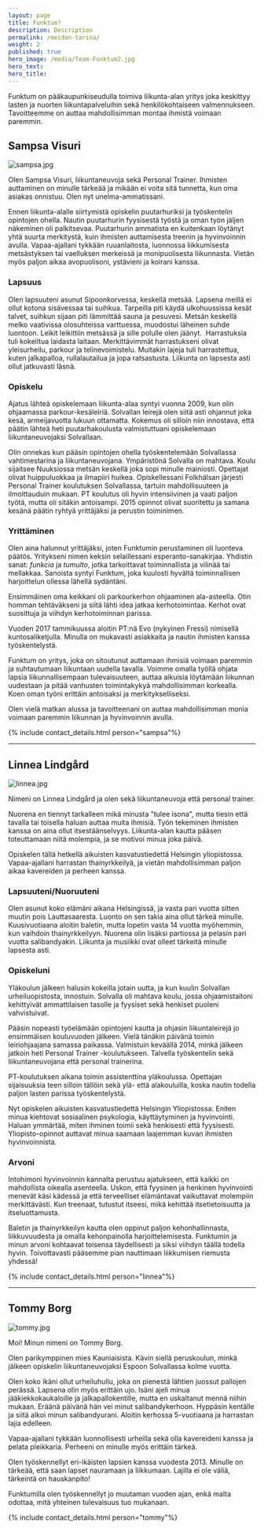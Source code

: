 ```yaml
---
layout: page
title: Funktum?
description: Description
permalink: /meidan-tarina/
weight: 2
published: true
hero_image: /media/Team-Funktum2.jpg
hero_text: 
hero_title: 
---
```


Funktum on pääkaupunkiseudulla toimiva liikunta-alan yritys joka keskittyy lasten ja nuorten liikuntapalveluihin sekä henkilökohtaiseen valmennukseen. Tavoitteemme on auttaa mahdollisimman montaa ihmistä voimaan paremmin.

## Sampsa Visuri

![sampsa.jpg]({{site.baseurl}}/media/sampsa.jpg)

Olen Sampsa Visuri, liikuntaneuvoja sekä Personal Trainer. Ihmisten auttaminen on minulle tärkeää ja mikään ei voita sitä tunnetta, kun oma asiakas onnistuu. Olen nyt unelma-ammatissani.

Ennen liikunta-alalle siirtymistä opiskelin puutarhuriksi ja työskentelin opintojen ohella. Nautin puutarhurin fyysisestä työstä ja oman työn jäljen näkeminen oli palkitsevaa. Puutarhurin ammatista en kuitenkaan löytänyt yhtä suurta merkitystä, kuin ihmisten auttamisesta treenin ja hyvinvoinnin avulla. Vapaa-ajallani tykkään ruuanlaitosta, luonnossa liikkumisesta metsästyksen tai vaelluksen merkeissä ja monipuolisesta liikunnasta. Vietän myös paljon aikaa avopuolisoni, ystävieni ja koirani kanssa. 

### Lapsuus

Olen lapsuuteni asunut Sipoonkorvessa, keskellä metsää. Lapsena meillä ei ollut kotona sisävessaa tai suihkua. Tarpeilla piti käydä ulkohuussissa kesät talvet, suihkun sijaan piti lämmittää sauna ja pesuvesi. Metsän keskellä melko vaativissa olosuhteissa varttuessa, muodostui läheinen suhde luontoon. Leikit leikittiin metsässä ja sille polulle olen jäänyt. 
Harrastuksia tuli kokeiltua laidasta laitaan. Merkittävimmät harrastukseni olivat yleisurheilu, parkour ja telinevoimistelu. Muitakin lajeja tuli harrastettua, kuten jalkapalloa, rullalautailua ja jopa ratsastusta. Liikunta on lapsesta asti ollut jatkuvasti läsnä.  

### Opiskelu

Ajatus lähteä opiskelemaan liikunta-alaa syntyi vuonna 2009, kun olin ohjaamassa parkour-kesäleiriä. Solvallan leirejä olen siitä asti ohjannut joka kesä, armeijavuotta lukuun ottamatta. Kokemus oli silloin niin innostava, että päätin lähteä heti puutarhakoulusta valmistuttuani opiskelemaan liikuntaneuvojaksi Solvallaan.

Olin onnekas kun pääsin opintojen ohella työskentelemään Solvallassa vahtimestarina ja liikuntaneuvojana. Ympäristönä Solvalla on mahtava. Koulu sijaitsee Nuuksiossa metsän keskellä joka sopi minulle mainiosti. Opettajat olivat huippuluokkaa ja ilmapiiri huikea. Opiskellessani Folkhälsan järjesti Personal Trainer koulutuksen Solvallassa, tartuin mahdollisuuteen ja ilmoittauduin mukaan. PT koulutus oli hyvin intensiivinen ja vaati paljon työtä, mutta oli sitäkin antoisampi. 2015 opinnot olivat suoritettu ja samana kesänä päätin ryhtyä yrittäjäksi ja perustin toiminimen.

### Yrittäminen

Olen aina halunnut yrittäjäksi, joten Funktumin perustaminen oli luonteva päätös. Yritykseni nimen keksin selaillessani esperanto-sanakirjaa. Yhdistin sanat: _funkcia_ ja _tumulto_, jotka tarkoittavat toiminnallista ja vilinää tai mellakkaa. Sanoista syntyi Funktum, joka kuulosti hyvältä toiminnallisen harjoittelun ollessa lähellä sydäntäni.

Ensimmäinen oma keikkani oli parkourkerhon ohjaaminen ala-asteella. Otin homman tehtäväkseni ja siitä lähti idea jatkaa kerhotoimintaa. Kerhot ovat suosittuja ja viihdyn kerhotoiminnan parissa.

Vuoden 2017 tammikuussa aloitin PT:nä Evo (nykyinen Fressi) nimisellä kuntosaliketjulla. Minulla on mukavasti asiakkaita ja nautin ihmisten kanssa työskentelystä.

Funktum on yritys, joka on sitoutunut auttamaan ihmisiä voimaan paremmin ja suhtautumaan liikuntaan uudella tavalla. Voimme omalla työllä ohjata lapsia liikunnallisempaan tulevaisuuteen, auttaa aikuisia löytämään liikunnan uudestaan ja pitää vanhusten toimintakykyä mahdollisimman korkealla. Koen oman työni erittäin antoisaksi ja merkitykselliseksi.

Olen vielä matkan alussa ja tavoitteenani on auttaa mahdollisimman monia voimaan paremmin liikunnan ja hyvinvoinnin avulla. 

{% include contact_details.html person="sampsa"%}

---

## Linnea Lindgård

![linnea.jpg]({{site.baseurl}}/media/linnea.jpg)

Nimeni on Linnea Lindgård ja olen sekä liikuntaneuvoja että personal trainer.

Nuorena en tiennyt tarkalleen mikä minusta "tulee isona", mutta tiesin että tavalla tai toisella haluan auttaa muita ihmisiä. Työn tekeminen ihmisten kanssa on aina ollut itsestäänselvyys. Liikunta-alan kautta pääsen toteuttamaan niitä molempia, ja se motivoi minua joka päivä.

Opiskelen tällä hetkellä aikuisten kasvatustiedettä Helsingin yliopistossa. Vapaa-ajallani harrastan thainyrkkeilyä, ja vietän mahdollisimman paljon aikaa kavereiden ja perheen kanssa.

### Lapsuuteni/Nuoruuteni

Olen asunut koko elämäni aikana Helsingissä, ja vasta pari vuotta sitten muutin pois Lauttasaaresta. Luonto on sen takia aina ollut tärkeä minulle. Kuusivuotiaana aloitin baletin, mutta lopetin vasta 14 vuotta myöhemmin, kun vaihdoin thainyrkkeilyyn. Nuorena olin lisäksi partiossa ja pelasin pari vuotta salibandyakin. Liikunta ja musiikki ovat olleet tärkeitä minulle lapsesta asti.

### Opiskeluni

Yläkoulun jälkeen halusin kokeilla jotain uutta, ja kun kuulin Solvallan urheiluopistosta, innostuin. Solvalla oli mahtava koulu, jossa ohjaamistaitoni kehittyivät ammattilaisen tasolle ja fyysiset sekä henkiset puoleni vahvistuivat.

Pääsin nopeasti työelämään opintojeni kautta ja ohjasin liikuntaleirejä jo ensimmäisen kouluvuoden jälkeen. Vielä tänäkin päivänä toimin leiriohjaajana samassa paikassa. Valmistuin keväällä 2014, minkä jälkeen jatkoin heti Personal Trainer -koulutukseen. Talvella työskentelin sekä liikuntaneuvojana että personal trainerina.

PT-koulutuksen aikana toimin assistenttina yläkoulussa. Opettajan sijaisuuksia teen silloin tällöin sekä ylä- että alakouluilla, koska nautin todella paljon lasten parissa työskentelystä.

Nyt opiskelen aikuisten kasvatustiedettä Helsingin Yliopistossa. Eniten minua kiehtovat sosiaalinen psykologia, käyttäytyminen ja hyvinvointi. Haluan ymmärtää, miten ihminen toimii sekä henkisesti että fyysisesti. Yliopisto-opinnot auttavat minua saamaan laajemman kuvan ihmisten hyvinvoinnista.

### Arvoni

Intohimoni hyvinvoinnin kannalta perustuu ajatukseen, että kaikki on mahdollista oikealla asenteella. Uskon, että fyysinen ja henkinen hyvinvointi menevät käsi kädessä ja että terveelliset elämäntavat vaikuttavat molempiin merkittävästi. Kun treenaat, tutustut itseesi, mikä kehittää itsetietoisuutta ja itseluottamusta.

Baletin ja thainyrkkeilyn kautta olen oppinut paljon kehonhallinnasta, liikkuvuudesta ja omalla kehonpainolla harjoittelemisesta. Funktumin ja minun arvoni kohtaavat toisensa täydellisesti ja siksi viihdyn täällä todella hyvin. Toivottavasti pääsemme pian nauttimaan liikkumisen riemusta yhdessä!

{% include contact_details.html person="linnea"%}

---

## Tommy Borg

![tommy.jpg]({{site.baseurl}}/media/tommy.jpg)

Moi! Minun nimeni on Tommy Borg.

Olen parikymppinen mies Kauniaisista. Kävin siellä peruskoulun, minkä jälkeen opiskelin liikuntaneuvojaksi Espoon Solvallassa kolme vuotta.

 

Olen koko ikäni ollut urheiluhullu, joka on pienestä lähtien juossut pallojen perässä. Lapsena olin myös erittäin ujo. Isäni ajeli minua jääkiekkokaukaloille ja jalkapallokentille, mutta en uskaltanut mennä niihin mukaan. Eräänä päivänä hän vei minut salibandykerhoon. Hyppäsin kentälle ja siitä alkoi minun salibandyurani. Aloitin kerhossa 5-vuotiaana ja harrastan lajia edelleen. 

Vapaa-ajallani tykkään luonnollisesti urheilla sekä olla kavereideni kanssa ja pelata pleikkaria. Perheeni on minulle myös erittäin tärkeä.

Olen työskennellyt eri-ikäisten lapsien kanssa vuodesta 2013. Minulle on tärkeää, että saan lapset nauramaan ja liikkumaan. Lajilla ei ole väliä, tärkeintä on hauskanpito! 

Funktumilla olen työskennellyt jo muutaman vuoden ajan, enkä malta odottaa, mitä yhteinen tulevaisuus tuo mukanaan.

{% include contact_details.html person="tommy"%}
